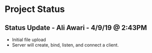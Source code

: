 Project Status 
==============

Status Update - Ali Awari - 4/9/19 @ 2:43PM
-----------------------------------------------
* Initial file upload
* Server will create, bind, listen, and connect a client.